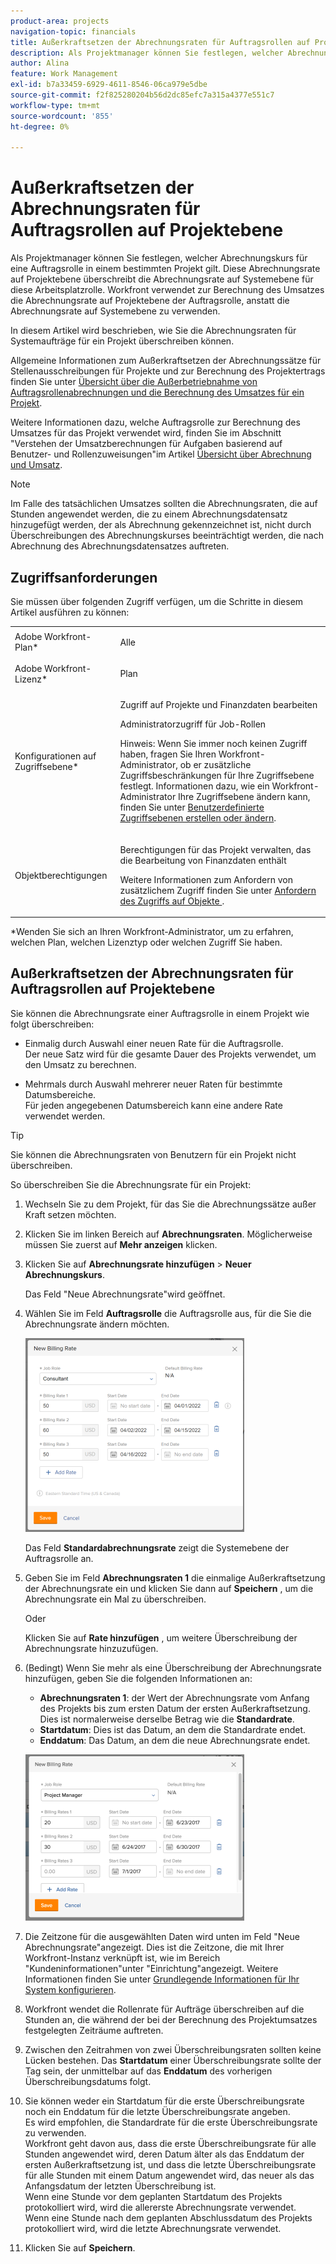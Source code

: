 ```yaml
---
product-area: projects
navigation-topic: financials
title: Außerkraftsetzen der Abrechnungsraten für Auftragsrollen auf Projektebene
description: Als Projektmanager können Sie festlegen, welcher Abrechnungskurs für eine Auftragsrolle in einem bestimmten Projekt gilt. Diese Abrechnungsrate auf Projektebene überschreibt die Abrechnungsrate auf Systemebene für diese Arbeitsplatzrolle. Workfront verwendet zur Berechnung des Umsatzes die Abrechnungsrate auf Projektebene der Auftragsrolle, anstatt die Abrechnungsrate auf Systemebene zu verwenden.
author: Alina
feature: Work Management
exl-id: b7a33459-6929-4611-8546-06ca979e5dbe
source-git-commit: f2f825280204b56d2dc85efc7a315a4377e551c7
workflow-type: tm+mt
source-wordcount: '855'
ht-degree: 0%

---
```


# Außerkraftsetzen der Abrechnungsraten für Auftragsrollen auf Projektebene

Als Projektmanager können Sie festlegen, welcher Abrechnungskurs für eine Auftragsrolle in einem bestimmten Projekt gilt. Diese Abrechnungsrate auf Projektebene überschreibt die Abrechnungsrate auf Systemebene für diese Arbeitsplatzrolle. Workfront verwendet zur Berechnung des Umsatzes die Abrechnungsrate auf Projektebene der Auftragsrolle, anstatt die Abrechnungsrate auf Systemebene zu verwenden.

In diesem Artikel wird beschrieben, wie Sie die Abrechnungsraten für Systemaufträge für ein Projekt überschreiben können.

Allgemeine Informationen zum Außerkraftsetzen der Abrechnungssätze für Stellenausschreibungen für Projekte und zur Berechnung des Projektertrags finden Sie unter [Übersicht über die Außerbetriebnahme von Auftragsrollenabrechnungen und die Berechnung des Umsatzes für ein Projekt](../../../manage-work/projects/project-finances/override-role-billing-rates-and-calculate-project-revenue.md).

Weitere Informationen dazu, welche Auftragsrolle zur Berechnung des Umsatzes für das Projekt verwendet wird, finden Sie im Abschnitt &quot;Verstehen der Umsatzberechnungen für Aufgaben basierend auf Benutzer- und Rollenzuweisungen&quot;im Artikel [Übersicht über Abrechnung und Umsatz](../../../manage-work/projects/project-finances/billing-and-revenue-overview.md).

>[!NOTE]
>
>Im Falle des tatsächlichen Umsatzes sollten die Abrechnungsraten, die auf Stunden angewendet werden, die zu einem Abrechnungsdatensatz hinzugefügt werden, der als Abrechnung gekennzeichnet ist, nicht durch Überschreibungen des Abrechnungskurses beeinträchtigt werden, die nach Abrechnung des Abrechnungsdatensatzes auftreten.

## Zugriffsanforderungen

Sie müssen über folgenden Zugriff verfügen, um die Schritte in diesem Artikel ausführen zu können:

<table style="table-layout:auto"> 
 <col> 
 <col> 
 <tbody> 
  <tr> 
   <td role="rowheader">Adobe Workfront-Plan*</td> 
   <td> <p>Alle</p> </td> 
  </tr> 
  <tr> 
   <td role="rowheader">Adobe Workfront-Lizenz*</td> 
   <td> <p>Plan </p> </td> 
  </tr> 
  <tr> 
   <td role="rowheader">Konfigurationen auf Zugriffsebene*</td> 
   <td> <p>Zugriff auf Projekte und Finanzdaten bearbeiten</p> <p>Administratorzugriff für Job-Rollen</p> <p>Hinweis: Wenn Sie immer noch keinen Zugriff haben, fragen Sie Ihren Workfront-Administrator, ob er zusätzliche Zugriffsbeschränkungen für Ihre Zugriffsebene festlegt. Informationen dazu, wie ein Workfront-Administrator Ihre Zugriffsebene ändern kann, finden Sie unter <a href="../../../administration-and-setup/add-users/configure-and-grant-access/create-modify-access-levels.md" class="MCXref xref">Benutzerdefinierte Zugriffsebenen erstellen oder ändern</a>.</p> </td> 
  </tr> 
  <tr> 
   <td role="rowheader">Objektberechtigungen</td> 
   <td> <p>Berechtigungen für das Projekt verwalten, das die Bearbeitung von Finanzdaten enthält </p> <p>Weitere Informationen zum Anfordern von zusätzlichem Zugriff finden Sie unter <a href="../../../workfront-basics/grant-and-request-access-to-objects/request-access.md" class="MCXref xref">Anfordern des Zugriffs auf Objekte </a>.</p> </td> 
  </tr> 
 </tbody> 
</table>

&#42;Wenden Sie sich an Ihren Workfront-Administrator, um zu erfahren, welchen Plan, welchen Lizenztyp oder welchen Zugriff Sie haben.

## Außerkraftsetzen der Abrechnungsraten für Auftragsrollen auf Projektebene

Sie können die Abrechnungsrate einer Auftragsrolle in einem Projekt wie folgt überschreiben:

* Einmalig durch Auswahl einer neuen Rate für die Auftragsrolle.\
  Der neue Satz wird für die gesamte Dauer des Projekts verwendet, um den Umsatz zu berechnen.

* Mehrmals durch Auswahl mehrerer neuer Raten für bestimmte Datumsbereiche.\
  Für jeden angegebenen Datumsbereich kann eine andere Rate verwendet werden.

>[!TIP]
>
>Sie können die Abrechnungsraten von Benutzern für ein Projekt nicht überschreiben.

So überschreiben Sie die Abrechnungsrate für ein Projekt:

1. Wechseln Sie zu dem Projekt, für das Sie die Abrechnungssätze außer Kraft setzen möchten.
1. Klicken Sie im linken Bereich auf **Abrechnungsraten**. Möglicherweise müssen Sie zuerst auf **Mehr anzeigen** klicken.
1. Klicken Sie auf **Abrechnungsrate hinzufügen** > **Neuer Abrechnungskurs**.

   Das Feld &quot;Neue Abrechnungsrate&quot;wird geöffnet.

1. Wählen Sie im Feld **Auftragsrolle** die Auftragsrolle aus, für die Sie die Abrechnungsrate ändern möchten.

   ![](assets/override-billing-rate-on-project-nwe-350x310.png)

   Das Feld **Standardabrechnungsrate** zeigt die Systemebene der Auftragsrolle an.

1. Geben Sie im Feld **Abrechnungsraten 1** die einmalige Außerkraftsetzung der Abrechnungsrate ein und klicken Sie dann auf **Speichern** , um die Abrechnungsrate ein Mal zu überschreiben.

   Oder

   Klicken Sie auf **Rate hinzufügen** , um weitere Überschreibung der Abrechnungsrate hinzuzufügen.

1. (Bedingt) Wenn Sie mehr als eine Überschreibung der Abrechnungsrate hinzufügen, geben Sie die folgenden Informationen an:

   * **Abrechnungsraten 1**: der Wert der Abrechnungsrate vom Anfang des Projekts bis zum ersten Datum der ersten Außerkraftsetzung. Dies ist normalerweise derselbe Betrag wie die **Standardrate**.
   * **Startdatum**: Dies ist das Datum, an dem die Standardrate endet.
   * **Enddatum**: Das Datum, an dem die neue Abrechnungsrate endet.

   ![new_billing_rate_with_Adjustment_dates.png](assets/new-billing-rate-with-adjustment-dates-350x266.png)

1. Die Zeitzone für die ausgewählten Daten wird unten im Feld &quot;Neue Abrechnungsrate&quot;angezeigt. Dies ist die Zeitzone, die mit Ihrer Workfront-Instanz verknüpft ist, wie im Bereich &quot;Kundeninformationen&quot;unter &quot;Einrichtung&quot;angezeigt. Weitere Informationen finden Sie unter [Grundlegende Informationen für Ihr System konfigurieren](../../../administration-and-setup/get-started-wf-administration/configure-basic-info.md).
1. Workfront wendet die Rollenrate für Aufträge überschreiben auf die Stunden an, die während der bei der Berechnung des Projektumsatzes festgelegten Zeiträume auftreten.
1. Zwischen den Zeitrahmen von zwei Überschreibungsraten sollten keine Lücken bestehen. Das **Startdatum** einer Überschreibungsrate sollte der Tag sein, der unmittelbar auf das **Enddatum** des vorherigen Überschreibungsdatums folgt.

1. Sie können weder ein Startdatum für die erste Überschreibungsrate noch ein Enddatum für die letzte Überschreibungsrate angeben.\
   Es wird empfohlen, die Standardrate für die erste Überschreibungsrate zu verwenden.\
   Workfront geht davon aus, dass die erste Überschreibungsrate für alle Stunden angewendet wird, deren Datum älter als das Enddatum der ersten Außerkraftsetzung ist, und dass die letzte Überschreibungsrate für alle Stunden mit einem Datum angewendet wird, das neuer als das Anfangsdatum der letzten Überschreibung ist.\
   Wenn eine Stunde vor dem geplanten Startdatum des Projekts protokolliert wird, wird die allererste Abrechnungsrate verwendet.\
   Wenn eine Stunde nach dem geplanten Abschlussdatum des Projekts protokolliert wird, wird die letzte Abrechnungsrate verwendet.

1. Klicken Sie auf **Speichern**.
